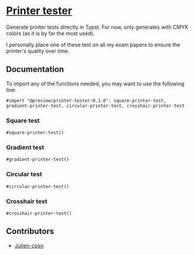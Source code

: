 # [Printer tester](https://github.com/julien-cpsn/typst-printer-tester)

Generate printer tests directly in Typst.
For now, only generates with CMYK colors (as it is by far the most used).

I personally place one of these test on all my exam papers to ensure the printer's quality over time.

## Documentation

To import any of the functions needed, you may want to use the following line:

```typst
#import "@preview/printer-tester:0.1.0": square-printer-test, gradient-printer-test, circular-printer-test, crosshair-printer-test
```

### Square test

```typst
#square-printer-test()
```

### Gradient test

```typst
#gradient-printer-test()
```

### Circular test

```typst
#circular-printer-test()
```

### Crosshair test

```typst
#crosshair-printer-test()
```

## Contributors

- [Julien-cpsn](https://github.com/julien-cpsn)